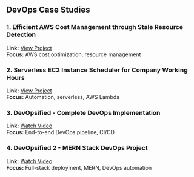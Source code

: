 ## DevOps Case Studies

### 1. Efficient AWS Cost Management through Stale Resource Detection
**Link:** [View Project](https://github.com/mathesh-me/aws-cost-optimization)  
**Focus:** AWS cost optimization, resource management

### 2. Serverless EC2 Instance Scheduler for Company Working Hours
**Link:** [View Project](https://github.com/mathesh-me/serverless-ec2-scheduler)  
**Focus:** Automation, serverless, AWS Lambda

### 3. DevOpsified - Complete DevOps Implementation
**Link:** [Watch Video](https://www.youtube.com/watch?v=HGu9sgoHaJ0&t=1s)  
**Focus:** End-to-end DevOps pipeline, CI/CD

### 4. DevOpsified 2 - MERN Stack DevOps Project
**Link:** [Watch Video](https://www.youtube.com/watch?v=-AAcMNncCa4)  
**Focus:** Full-stack deployment, MERN, DevOps automation
